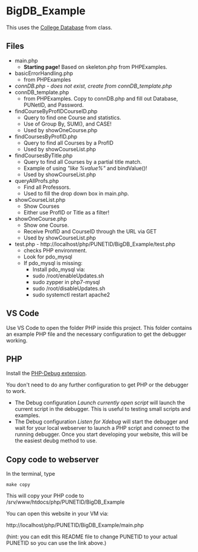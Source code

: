 # BigDB_Example

This uses the [College Database](https://github.com/CS445F21-PACU/CS445f21_InClassExamples/blob/main/CollegeDBExample/CreateDatabase_IntroSQL_VARCHAR.sql) from class.


## Files

* main.php
  *  **Starting page!** Based on skeleton.php from PHPExamples.
* basicErrorHandling.php
  *  from PHPExamples  
* *connDB.php - does not exist, create from connDB_template.php*
* connDB_template.php
  *  from PHPExamples. Copy to connDB.php and fill out Database, PUNetID, and Password.
* findCourseByProfIDCourseID.php
  *  Query to find one Course and statistics.
  *  Use of Group By, SUM(), and CASE!
  *  Used by showOneCourse.php
* findCoursesByProfID.php
  *  Query to find all Courses by a ProfID
  *  Used by showCourseList.php
* findCoursesByTitle.php
  *  Query to find all Courses by a partial title match.
  *  Example of using *"like %value%"* and bindValue()!
  *  Used by showCourseList.php
* queryAllProfs.php
  *   Find all Professors. 
  *   Used to fill the drop down box in main.php.
* showCourseList.php
  *   Show Courses
  *   Either use ProfID or Title as a filter!
* showOneCourse.php
  *   Show one Course.
  *   Receive ProfID and CourseID through the URL via GET
  *   Used by showCourseList.php
* test.php - http://localhost/php/PUNETID/BigDB_Example/test.php
  *   checks PHP environment. 
  *   Look for pdo_mysql
  *   If pdo_mysql is missing:
      *   Install pdo_mysql via:
      *   sudo /root/enableUpdates.sh
      *   sudo zypper in php7-mysql
      *   sudo /root/disableUpdates.sh
      *   sudo systemctl restart apache2



## VS Code

Use VS Code to open the folder PHP inside this project.  This folder contains an example PHP file and the necessary configuration to get the debugger working.

## PHP

Install the [PHP-Debug extension](https://marketplace.visualstudio.com/items?itemName=felixfbecker.php-debug).

You don't need to do any further configuration to get PHP or the debugger to work.

* The Debug configuration _Launch currently open script_ will launch the current script in the debugger.  This is useful to testing small scripts and examples.
* The Debug configuration _Listen for Xdebug_ will start the debugger and wait for your local webserver to launch a PHP script and connect to the running debugger.  Once you start developing your website, this will be the easiest deubg method to use.

## Copy code to webserver

In the terminal, type 
```
make copy
```

This will copy your PHP code to /srv/www/htdocs/php/PUNETID/BigDB_Example

You can open this website in your VM via:

http://localhost/php/PUNETID/BigDB_Example/main.php

(hint: you can edit this README file to change PUNETID to your actual PUNETID so you can use the link above.)
